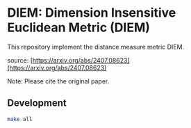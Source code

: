 
# DIEM: Dimension Insensitive Euclidean Metric (DIEM)

This repository implement the distance measure metric DIEM.

source: [https://arxiv.org/abs/2407.08623](https://arxiv.org/abs/2407.08623)

Note: Please cite the original paper.

## Development

```bash
make all
```
